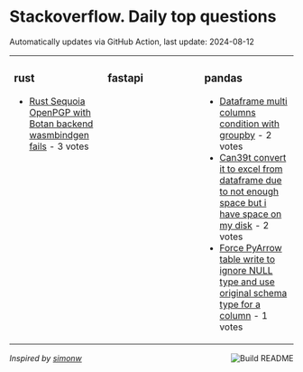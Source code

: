 # Stackoverflow. Daily top questions 

Automatically updates via GitHub Action, last update: <!-- date starts -->2024-08-12<!-- date ends -->


<table><tr><td valign="top" width="33%">

### rust
<!-- rust starts -->
* [Rust  Sequoia OpenPGP with Botan backend  wasmbindgen fails](https://stackoverflow.com/questions/78862123/rust-sequoia-openpgp-with-botan-backend-wasm-bindgen-fails) - 3 votes
<!-- rust ends -->
</td><td valign="top" width="34%">


### fastapi
<!-- fastapi starts -->

<!-- fastapi ends -->
</td><td valign="top" width="34%">


### pandas
<!-- pandas starts -->
* [Dataframe multi columns condition with groupby](https://stackoverflow.com/questions/78863088/dataframe-multi-columns-condition-with-groupby) - 2 votes
* [Can39t convert it to excel from dataframe due to not enough space but i have space on my disk](https://stackoverflow.com/questions/78861122/cant-convert-it-to-excel-from-dataframe-due-to-not-enough-space-but-i-have-spa) - 2 votes
* [Force PyArrow table write to ignore NULL type and use original schema type for a column](https://stackoverflow.com/questions/78863540/force-pyarrow-table-write-to-ignore-null-type-and-use-original-schema-type-for-a) - 1 votes
<!-- pandas ends -->
</td></tr></table>

<a href="https://github.com/hp0404/hp0404/actions"><img src="https://github.com/hp0404/hp0404/workflows/Build%20README/badge.svg" align="right" alt="Build README"></a> <p>*Inspired by  [simonw](https://github.com/simonw/simonw)*</p>
